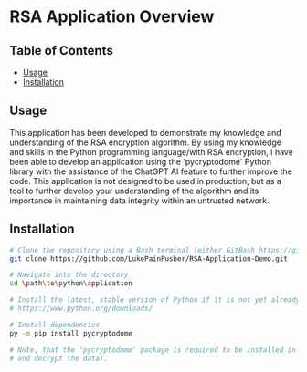 # RSA Application Overview

## Table of Contents

- [Usage](#usage)
- [Installation](#installation)

## Usage

This application has been developed to demonstrate my knowledge and understanding of the RSA encryption algorithm.
 By using my knowledge and skills in the Python programming language/with RSA encryption, I have been able to develop an application using the 'pycryptodome' Python library with the assistance of the ChatGPT AI feature to further improve the code.
 This application is not designed to be used in production, but as a tool to further develop your understanding of the algorithm and its importance in maintaining data integrity within an untrusted network.

## Installation

```bash
# Clone the repository using a Bash terminal (either GitBash https://gitforwindows.org/ or a Unix-based Bash terminal with Git commands installed)
git clone https://github.com/LukePainPusher/RSA-Application-Demo.git

# Navigate into the directory
cd \path\to\python\application

# Install the latest, stable version of Python if it is not yet already installed on your local desktop:
# https://www.python.org/downloads/

# Install dependencies
py -m pip install pycryptodome

# Note, that the 'pycryptodome' package is required to be installed in order to run this application.  (This package provides the means to encrypt
# and decrypt the data).  
